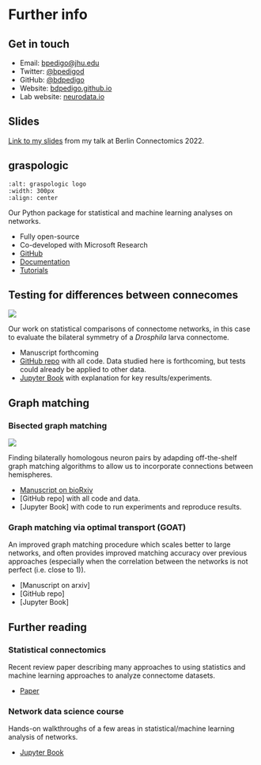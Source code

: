 # Further info

## Get in touch
- Email: [bpedigo@jhu.edu](mailto:bpedigo@jhu.edu)
- Twitter: [@bpedigod](https://twitter.com/bpedigod)
- GitHub: [@bdpedigo](https://github.com/bdpedigo)
- Website: [bdpedigo.github.io](https://bdpedigo.github.io/)
- Lab website: [neurodata.io](https://neurodata.io/)
  
## Slides
[Link to my slides](https://docs.neurodata.io/bilateral-connectome/berlin.pdf) from my talk at Berlin Connectomics 2022. 

## graspologic

```{image} images/graspologic_svg.svg
:alt: graspologic logo
:width: 300px
:align: center
```

Our Python package for statistical and machine learning analyses on networks. 

- Fully open-source
- Co-developed with Microsoft Research
- [GitHub](https://github.com/microsoft/graspologic)
- [Documentation](https://microsoft.github.io/graspologic/latest/)
- [Tutorials](https://microsoft.github.io/graspologic/latest/tutorials/index.html)

## Testing for differences between connecomes

![](./../results/figs/plot_side_layouts/2_network_layout.svg)

Our work on statistical comparisons of connectome networks, in this case to evaluate the bilateral symmetry of a *Drosphila* larva connectome.
- Manuscript forthcoming
- [GitHub repo](https://github.com/neurodata/bilateral-connectome) with all code. Data
  studied here is forthcoming, but tests could already be applied to other data.
- [Jupyter Book](http://docs.neurodata.io/bilateral-connectome/) with explanation for key results/experiments.


## Graph matching

### Bisected graph matching

![](./images/explain.svg)

Finding bilaterally homologous neuron pairs by adapding off-the-shelf graph matching algorithms to allow us to incorporate connections between hemispheres.
- [Manuscript on bioRxiv](https://www.biorxiv.org/content/10.1101/2022.05.19.492713)
- [GitHub repo] with all code and data.
- [Jupyter Book] with code to run experiments and reproduce results.

### Graph matching via optimal transport (GOAT)
An improved graph matching procedure which scales better to large networks, and often provides improved matching accuracy over previous approaches (especially when the correlation between the networks is not perfect (i.e. close to 1)).
- [Manuscript on arxiv]
- [GitHub repo]
- [Jupyter Book]

## Further reading
### Statistical connectomics
Recent review paper describing many approaches to using statistics and machine learning approaches to analyze connectome datasets.
- [Paper](https://www.annualreviews.org/doi/abs/10.1146/annurev-statistics-042720-023234) 

### Network data science course
Hands-on walkthroughs of a few areas in statistical/machine learning analysis of networks.
- [Jupyter Book](https://bdpedigo.github.io/networks-course/)